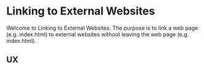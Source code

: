 # Linking to External Websites

Welcome to Linking to External Websites.  The purpose is to link a web page (e.g. index.html) to external websites without leaving the web page (e.g. index.html).

## UX


